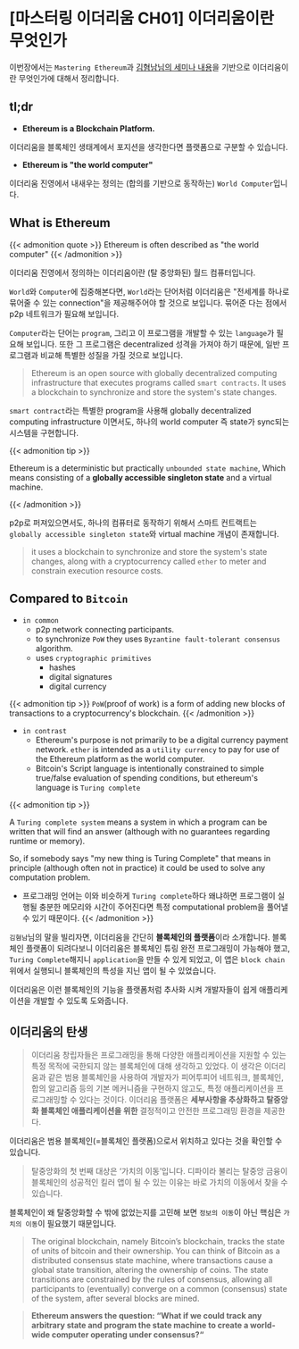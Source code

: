 # [마스터링 이더리움 CH01] 이더리움이란 무엇인가



이번장에서는 `Mastering Ethereum`과 [김혐남님의 세미나 내용](http://www.umlcert.com/mastering_ethereum-1/)을 기반으로 이더리움이란 무엇인가에 대해서 정리합니다.
<!--more-->


## tl;dr
- **Ethereum is a Blockchain Platform.**

이더리움을 블록체인 생태계에서 포지션을 생각한다면 플랫폼으로 구분할 수 있습니다.

- **Ethereum is "the world computer"**

이더리움 진영에서 내새우는 정의는 (합의를 기반으로 동작하는) `World Computer`입니다.



## What is Ethereum

{{< admonition quote >}}
Ethereum is often described as "the world computer"
{{< /admonition >}}

이더리움 진영에서 정의하는 이더리움이란 (탈 중앙화된) 월드 컴퓨터입니다. 

`World`와 `Computer`에 집중해본다면,  `World`라는 단어처럼 이더리움은 "전세계를 하나로 묶어줄 수 있는 connection"을 제공해주어야 할 것으로 보입니다. 묶어준 다는 점에서 p2p 네트워크가 필요해 보입니다. 

 `Computer`라는 단어는 `program`, 그리고 이 프로그램을 개발할 수 있는 `language`가 필요해 보입니다. 또한 그 프로그램은 decentralized 성격을 가져야 하기 때문에, 일반 프로그램과 비교해 특별한 성질을 가질 것으로 보입니다.

> Ethereum is an open source with globally decentralized computing infrastructure that executes programs called `smart contracts`. It uses a blockchain to synchronize and store the system's state changes.

`smart contract`라는 특별한 program을 사용해 globally decentralized computing infrastructure 이면서도, 하나의 world computer 즉 state가 sync되는 시스템을 구현합니다. 

{{< admonition tip >}}

Ethereum is a deterministic but practically `unbounded state machine`, Which means consisting of a **globally accessible singleton state** and a virtual machine.

{{< /admonition >}}

p2p로 퍼져있으면서도, 하나의 컴퓨터로 동작하기 위해서 스마트 컨트랙트는 `globally accessible singleton state`와 virtual machine 개념이 존재합니다.

> it uses a blockchain to synchronize and store the system's state changes, along with a cryptocurrency called `ether` to meter and constrain execution resource costs.

## Compared to `Bitcoin`

- `in common`
  - p2p network connecting participants.
  - to synchronize `PoW` they uses `Byzantine fault-tolerant consensus` algorithm.
  - uses `cryptographic primitives`
    - hashes
    - digital signatures
    - digital currency

{{< admonition tip >}}
`PoW`(proof of work) is a form of adding new blocks of transactions to a cryptocurrency's blockchain.
{{< /admonition >}}

- `in contrast`
  - Ethereum's purpose is not primarily to be a digital currency payment network. `ether` is intended as a `utility currency` to pay for use of the Ethereum platform as the world computer.
  - Bitcoin's Script language is intentionally constrained to simple true/false evaluation of spending conditions, but ethereum's language is `Turing complete`

{{< admonition tip >}}


A `Turing complete system` means a system in which a program can be written that will find an answer (although with no guarantees regarding runtime or memory).

So, if somebody says "my new thing is Turing Complete" that means in principle (although often not in practice) it could be used to solve any computation problem.

+ 프로그래밍 언어는 이와 비슷하게 `Turing complete`하다 왜냐하면 프로그램이 실행될 충분한 메모리와 시간이 주어진다면 특정 computational problem을 풀어낼 수 있기 때문이다.
{{< /admonition >}}

`김혐남`님의 말을 빌리자면, 이더리움을 간단히 **블록체인의 플랫폼**이라 소개합니다. 블록체인 플랫폼이 되려다보니 이더리움은 블록체인 튜링 완전 프로그래밍이 가능해야 했고, `Turing Complete`해지니 `application`을 만들 수 있게 되었고, 이 앱은 `block chain` 위에서 실행되니 블록체인의 특성을 지닌 앱이 될 수 있었습니다. 

이더리움은 이런 블록체인의 기능을 플랫폼처럼 추사화 시켜 개발자들이 쉽게 애플리케이션을 개발할 수 있도록 도와줍니다.

## 이더리움의 탄생

> 이더리움 창립자들은 프로그래밍을 통해 다양한 애플리케이션을 지원할 수 있는 특정 목적에 국한되지 않는 블록체인에 대해 생각하고 있었다. 이 생각은 이더리움과 같은 범용 블록체인을 사용하여 개발자가 피어투피어 네트워크, 블록체인, 합의 알고리즘 등의 기본 메커니즘을 구현하지 않고도, 특정 애플리케이션을 프로그래밍할 수 있다는 것이다. 이더리움 플랫폼은 **세부사항을 추상화하고 탈중앙화 블록체인 애플리케이션을 위한** 결정적이고 안전한 프로그래밍 환경을 제공한다.

이더리움은 범용 블록체인(=블록체인 플랫폼)으로서 위치하고 있다는 것을 확인할 수 있습니다.

> 탈중앙화의 첫 번째 대상은 ‘가치의 이동’입니다. 디파이라 불리는 탈중앙 금융이 블록체인의 성공적인 킬러 앱이 될 수 있는 이유는 바로 가치의 이동에서 찾을 수 있습니다.

블록체인이 왜 탈중앙화할 수 밖에 없었는지를 고민해 보면 `정보의 이동`이 아닌 핵심은 `가치의 이동`이 필요했기 때문입니다.

> The original blockchain, namely Bitcoin’s blockchain, tracks the state of units of bitcoin and their ownership. You can think of Bitcoin as a distributed consensus state machine, where transactions cause a global state transition, altering the ownership of coins. The state transitions are constrained by the rules of consensus, allowing all participants to (eventually) converge on a common (consensus) state of the system, after several blocks are mined. 

> **Ethereum answers the question: “What if we could track any arbitrary state and program the state machine to create a world-wide computer operating under consensus?“**

